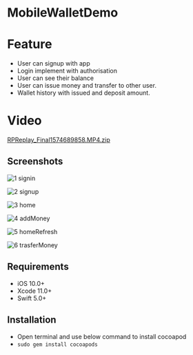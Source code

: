 # MobileWalletDemo

# Feature

- User can signup with app
- Login implement with authorisation
- User can see their balance
- User can issue money and transfer to other user.
- Wallet history with issued and deposit amount.

# Video
[RPReplay_Final1574689858.MP4.zip](https://github.com/iosdeveloper-portfolio/MobileWalletApp/files/3887310/RPReplay_Final1574689858.MP4.zip)

## Screenshots
![1 signin](https://user-images.githubusercontent.com/54314903/69553498-4d1e6400-0fc6-11ea-92da-956b70586a77.png)

![2 signup](https://user-images.githubusercontent.com/54314903/69553500-4d1e6400-0fc6-11ea-8e51-f50d9ec46722.png)

![3 home](https://user-images.githubusercontent.com/54314903/69553502-4db6fa80-0fc6-11ea-9475-fcfa2431f356.png)

![4 addMoney](https://user-images.githubusercontent.com/54314903/69553505-4db6fa80-0fc6-11ea-9dca-59408b115c8f.png)

![5 homeRefresh](https://user-images.githubusercontent.com/54314903/69553506-4db6fa80-0fc6-11ea-81aa-b1baab5c4280.png)

![6 trasferMoney](https://user-images.githubusercontent.com/54314903/69553508-4e4f9100-0fc6-11ea-85d3-49c2cee9e173.png)

## Requirements

- iOS 10.0+
- Xcode 11.0+
- Swift 5.0+

## Installation

- Open terminal and use below command to install cocoapod
- `sudo gem install cocoapods`


